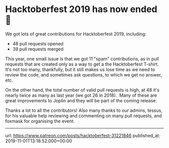 # Hacktoberfest 2019 has now ended 🎃

We got lots of great contributions for Hacktoberfest 2019, including: 

- 48 pull requests opened
- 39 pull requests merged

This year, one small issue is that we got 11 "spam" contributions, as in pull requests that are created only as a way to get a the Hacktoberfest T-shirt. It's not too many, thankfully, but it still makes us lose time as we need to review the code, and sometimes ask questions, to which we get no answer, etc.

On the other hand, the total number of valid pull requests is high, at 48 it's nearly twice as many as last year (we got 26 in 2018).  Many of these are great improvements to Joplin and they will be part of the coming release. 

Thanks a lot to all the contributors! Also many thanks to our admins, tessus, for his valuable help reviewing and commenting on many pull requests, and foxmask for organising the event.

* * *

url: https://www.patreon.com/posts/hacktoberfest-31221846
published_at: 2019-11-01T13:18:52.000+00:00